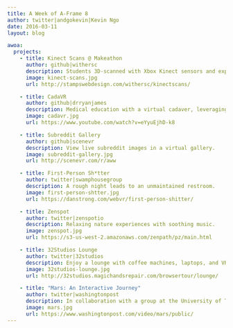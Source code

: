 ```yaml
---
title: A Week of A-Frame 8
author: twitter|andgokevin|Kevin Ngo
date: 2016-03-11
layout: blog

awoa:
  projects:
    - title: Kinect Scans @ Makeathon
      author: github|withersc
      description: Students 3D-scanned with Xbox Kinect sensors and exported to .OBJ models. The winning project at University of Michigan's Makeathon 2016.
      image: kinect-scans.jpg
      url: http://stampswebdesign.com/withersc/kinectscans/

    - title: CadaVR
      author: github|drryanjames
      description: Medical education with a virtual cadaver, leveraging structural models of anatomy, natural input, and mathematical models of physiology.
      image: cadavr.jpg
      url: https://www.youtube.com/watch?v=eYyuEjhD-k8

    - title: Subreddit Gallery
      author: github|scenevr
      description: View live subreddit images in a virtual gallery.
      image: subreddit-gallery.jpg
      url: http://scenevr.com/r/aww

    - title: First-Person Sh*tter
      author: twitter|swamphousegroup
      description: A rough night leads to an unmaintained restroom.
      image: first-person-shtter.jpg
      url: https://danstrong.com/webvr/first-person-shitter/

    - title: Zenspot
      author: twitter|zenspotio
      description: Relaxing nature experiences with soothing music.
      image: zenspot.jpg
      url: https://s3-us-west-2.amazonaws.com/zenpath/pz/main.html

    - title: 32Studios Lounge
      author: twitter|32studios
      description: Enjoy a lounge with coffee machines, laptops, and VR headsets while grooving to SoundCloud.
      image: 32studios-lounge.jpg
      url: http://32studios.magichandsrepair.com/browsertour/lounge/

    - title: "Mars: An Interactive Journey"
      author: twitter|washingtonpost
      description: In collaboration with a group at the University of Texas at Austin, The Washington Post published a feature on the Red Planet and space exploration programs.
      image: mars.jpg
      url: https://www.washingtonpost.com/video/mars/public/
---
```

